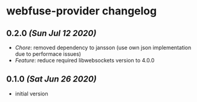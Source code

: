# webfuse-provider changelog

## 0.2.0 _(Sun Jul 12 2020)_

*   *Chore*: removed dependency to jansson (use own json implementation due to performace issues)
*   *Feature*: reduce required libwebsockets version to 4.0.0

## 0.1.0 _(Sat Jun 26 2020)_

*   initial version
